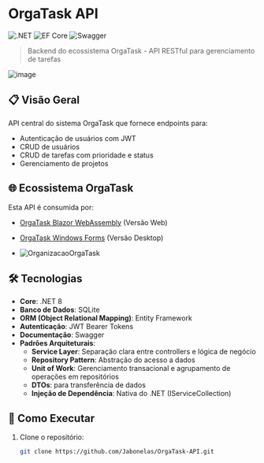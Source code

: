 # OrgaTask API

![.NET](https://img.shields.io/badge/.NET-8-%23512BD4)
![EF Core](https://img.shields.io/badge/EF%20Core-8-%23512BD4)
![Swagger](https://img.shields.io/badge/Swagger-UI-%2385EA2D)

> Backend do ecossistema OrgaTask - API RESTful para gerenciamento de tarefas

![image](https://github.com/user-attachments/assets/fff9a5bb-4cdd-4c92-9a8f-a70ca60ad3ff)

## 📋 Visão Geral
API central do sistema OrgaTask que fornece endpoints para:
- Autenticação de usuários com JWT
- CRUD de usuários
- CRUD de tarefas com prioridade e status
- Gerenciamento de projetos

## 🌐 Ecossistema OrgaTask
Esta API é consumida por:
- [OrgaTask Blazor WebAssembly](https://github.com/Jabonelas/OrgaTask-Blazor-WebAssembly) (Versão Web)
- [OrgaTask Windows Forms](https://github.com/Jabonelas/OrgaTask-Windows-Forms) (Versão Desktop)

- ![OrganizacaoOrgaTask](https://github.com/user-attachments/assets/3819ff15-5b68-400a-b2ec-db8cc41b7fef)


## 🛠 Tecnologias
- **Core**: .NET 8
- **Banco de Dados**: SQLite
- **ORM (Object Relational Mapping)**: Entity Framework
- **Autenticação**: JWT Bearer Tokens
- **Documentação**: Swagger
- **Padrões Arquiteturais**:
  - **Service Layer**: Separação clara entre controllers e lógica de negócio
  - **Repository Pattern**: Abstração do acesso a dados
  - **Unit of Work**: Gerenciamento transacional e agrupamento de operações em repositórios
  - **DTOs**: para transferência de dados
  - **Injeção de Dependência**: Nativa do .NET (IServiceCollection)

## 🚀 Como Executar
1. Clone o repositório:
   ```bash
   git clone https://github.com/Jabonelas/OrgaTask-API.git
